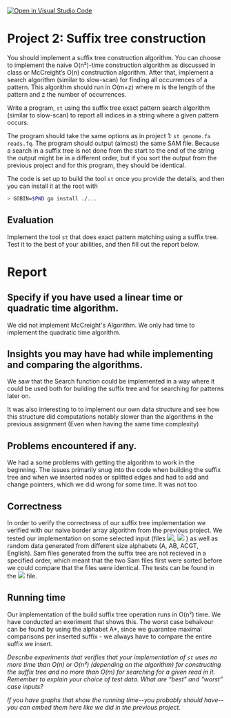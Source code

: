 [![Open in Visual Studio Code](https://classroom.github.com/assets/open-in-vscode-c66648af7eb3fe8bc4f294546bfd86ef473780cde1dea487d3c4ff354943c9ae.svg)](https://classroom.github.com/online_ide?assignment_repo_id=8749050&assignment_repo_type=AssignmentRepo)
# Project 2: Suffix tree construction

You should implement a suffix tree construction algorithm. You can choose to implement the naive O(n²)-time construction algorithm as discussed in class or McCreight’s O(n) construction algorithm. After that, implement a search algorithm (similar to slow-scan) for finding all occurrences of a pattern. This algorithm should run in O(m+z) where m is the length of the pattern and z the number of occurrences.

Write a program, `st` using the suffix tree exact pattern search algorithm (similar to slow-scan) to report all indices in a string where a given pattern occurs. 

The program should take the same options as in project 1: `st genome.fa reads.fq`. The program should output (almost) the same SAM file. Because a search in a suffix tree is not done from the start to the end of the string the output might be in a different order, but if you sort the output from the previous project and for this program, they should be identical.

The code is set up to build the tool `st` once you provide the details, and then you can install it at the root with

```bash
> GOBIN=$PWD go install ./...
```

## Evaluation

Implement the tool `st` that does exact pattern matching using a suffix tree. Test it to the best of your abilities, and then fill out the report below.

# Report

## Specify if you have used a linear time or quadratic time algorithm.

We did not implement McCreight's Algorithm. We only had time to implement the quadratic time algorithm.


## Insights you may have had while implementing and comparing the algorithms.

We saw that the Search function could be implemented in a way where it could be used both for building the suffix tree and for searching for patterns later on.

It was also interesting to to implement our own data structure and see how this structure did computations notably slower than the algorithms in the previous assignment (Even when having the same time complexity)


## Problems encountered if any.

We had a some problems with getting the algorithm to work in the beginning. The issues primarily snug into the code when building the suffix tree and when we inserted nodes or splitted edges and had to add and change pointers, which we did wrong for some time. 
It was not too

## Correctness

In order to verify the correctness of our suffix tree implementation we verified with our naive border array algorithm from the previous project.
We tested our implementation on some selected input (files ![](./progs/st/testdata/genome.fa), ![](./progs/st/testdata/reads.fq) ) as well as random data generated from different size alphabets (A, AB, ACGT, English). Sam files generated from the suffix tree are not recieved in a specified order, which meant that the two Sam files first were sorted before we could compare that the files were identical. The tests can be found in the ![](./progs/st/main_test.go) file.

## Running time

Our implementation of the build suffix tree operation runs in O(n²) time.
We have conducted an exeriment that shows this. The worst case behaivour can be found by using the alphabet A*, since we guarantee maximal comparisons per inserted suffix - we always have to compare the entire suffix we insert.



*Describe experiments that verifies that your implementation of `st` uses no more time than O(n) or O(n²) (depending on the algorithm) for constructing the suffix tree and no more than O(m) for searching for a given read in it. Remember to explain your choice of test data. What are “best” and “worst” case inputs?*

*If you have graphs that show the running time--you probably should have--you can embed them here like we did in the previous project.*

